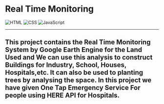 # Real Time Monitoring
![HTML](https://img.shields.io/badge/HTML-%23E34F26.svg?logo=html5&logoColor=white)
![CSS](https://img.shields.io/badge/CSS-1572B6?logo=css3&logoColor=fff)
![JavaScript](https://img.shields.io/badge/JavaScript-F7DF1E?logo=javascript&logoColor=000)

---
This project contains the Real Time Monitoring System by Google Earth Engine for the Land Used and We can use this analysis to construct Buildings for Industry, School, Houses, Hospitals,etc.
It can also be used to planting trees by analysing the space.
In this project we have given One Tap Emergency Service For people using HERE API for Hospitals. 
---
